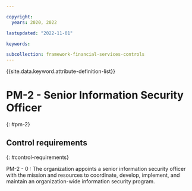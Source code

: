```yaml
---

copyright:
  years: 2020, 2022

lastupdated: "2022-11-01"

keywords:

subcollection: framework-financial-services-controls
---
```


{{site.data.keyword.attribute-definition-list}}

               
# PM-2 - Senior Information Security Officer
{: #pm-2}

## Control requirements
{: #control-requirements}

PM-2 - 0
    : The organization appoints a senior information security officer with the mission and resources to coordinate, develop, implement, and maintain an organization-wide information security program.





